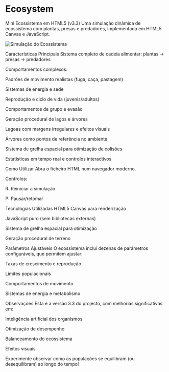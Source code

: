 # Ecosystem

Mini Ecossistema em HTML5 (v3.3)
Uma simulação dinâmica de ecossistema com plantas, presas e predadores, implementada em HTML5 Canvas e JavaScript.

![Simulação do Ecossistema](images/ecosystem.png)

Características Principais
Sistema completo de cadeia alimentar: plantas → presas → predadores

Comportamentos complexos:

Padrões de movimento realistas (fuga, caça, pastagem)

Sistemas de energia e sede

Reprodução e ciclo de vida (juvenis/adultos)

Comportamentos de grupo e evasão

Geração procedural de lagos e árvores

Lagoas com margens irregulares e efeitos visuais

Árvores como pontos de referência no ambiente

Sistema de grelha espacial para otimização de colisões

Estatísticas em tempo real e controlos interactivos

Como Utilizar
Abra o ficheiro HTML num navegador moderno.

Controlos:

R: Reiniciar a simulação

P: Pausar/retomar

Tecnologias Utilizadas
HTML5 Canvas para renderização

JavaScript puro (sem bibliotecas externas)

Sistema de grelha espacial para otimização

Geração procedural de terreno

Parâmetros Ajustáveis
O ecossistema inclui dezenas de parâmetros configuráveis, que permitem ajustar:

Taxas de crescimento e reprodução

Limites populacionais

Comportamentos de movimento

Sistemas de energia e metabolismo

Observações
Esta é a versão 3.3 do projecto, com melhorias significativas em:

Inteligência artificial dos organismos

Otimização de desempenho

Balanceamento do ecossistema

Efeitos visuais

Experimente observar como as populações se equilibram (ou desequilibram) ao longo do tempo!
